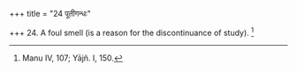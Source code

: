 +++
title = "24 पूतीगन्धः"

+++
24. A foul smell (is a reason for the discontinuance of study). [^16] 


[^16]:  Manu IV, 107; Yājñ. I, 150.
